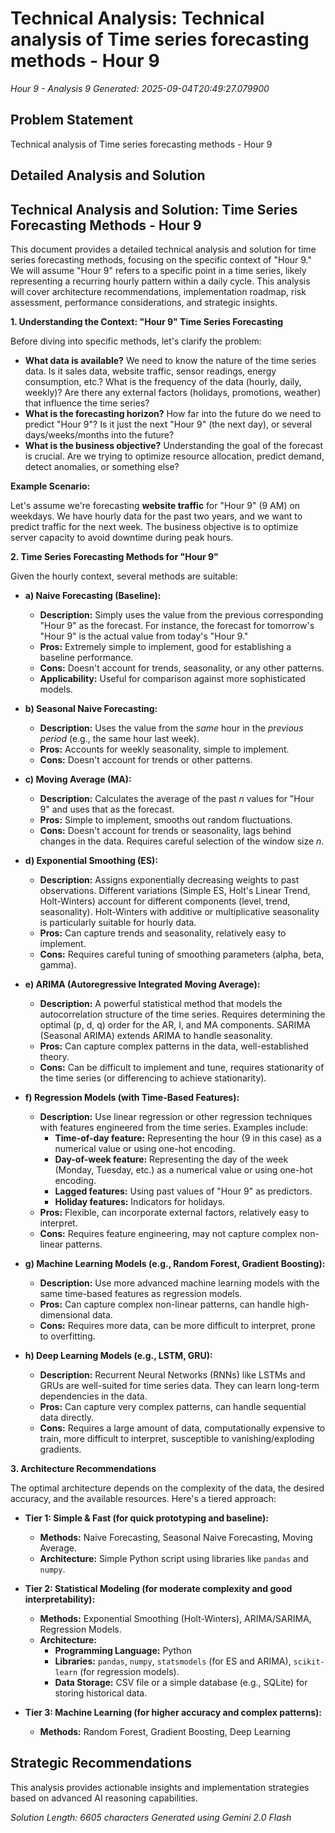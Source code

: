 # Technical Analysis: Technical analysis of Time series forecasting methods - Hour 9
*Hour 9 - Analysis 9*
*Generated: 2025-09-04T20:49:27.079900*

## Problem Statement
Technical analysis of Time series forecasting methods - Hour 9

## Detailed Analysis and Solution
## Technical Analysis and Solution: Time Series Forecasting Methods - Hour 9

This document provides a detailed technical analysis and solution for time series forecasting methods, focusing on the specific context of "Hour 9."  We will assume "Hour 9" refers to a specific point in a time series, likely representing a recurring hourly pattern within a daily cycle. This analysis will cover architecture recommendations, implementation roadmap, risk assessment, performance considerations, and strategic insights.

**1. Understanding the Context: "Hour 9" Time Series Forecasting**

Before diving into specific methods, let's clarify the problem:

* **What data is available?**  We need to know the nature of the time series data.  Is it sales data, website traffic, sensor readings, energy consumption, etc.? What is the frequency of the data (hourly, daily, weekly)?  Are there any external factors (holidays, promotions, weather) that influence the time series?
* **What is the forecasting horizon?** How far into the future do we need to predict "Hour 9"?  Is it just the next "Hour 9" (the next day), or several days/weeks/months into the future?
* **What is the business objective?** Understanding the goal of the forecast is crucial.  Are we trying to optimize resource allocation, predict demand, detect anomalies, or something else?

**Example Scenario:**

Let's assume we're forecasting **website traffic** for "Hour 9" (9 AM) on weekdays.  We have hourly data for the past two years, and we want to predict traffic for the next week. The business objective is to optimize server capacity to avoid downtime during peak hours.

**2. Time Series Forecasting Methods for "Hour 9"**

Given the hourly context, several methods are suitable:

* **a) Naive Forecasting (Baseline):**
    * **Description:** Simply uses the value from the previous corresponding "Hour 9" as the forecast. For instance, the forecast for tomorrow's "Hour 9" is the actual value from today's "Hour 9."
    * **Pros:** Extremely simple to implement, good for establishing a baseline performance.
    * **Cons:** Doesn't account for trends, seasonality, or any other patterns.
    * **Applicability:** Useful for comparison against more sophisticated models.

* **b) Seasonal Naive Forecasting:**
    * **Description:**  Uses the value from the *same* hour in the *previous period* (e.g., the same hour last week).
    * **Pros:** Accounts for weekly seasonality, simple to implement.
    * **Cons:** Doesn't account for trends or other patterns.

* **c) Moving Average (MA):**
    * **Description:** Calculates the average of the past *n* values for "Hour 9" and uses that as the forecast.
    * **Pros:** Simple to implement, smooths out random fluctuations.
    * **Cons:**  Doesn't account for trends or seasonality, lags behind changes in the data.  Requires careful selection of the window size *n*.

* **d) Exponential Smoothing (ES):**
    * **Description:** Assigns exponentially decreasing weights to past observations.  Different variations (Simple ES, Holt's Linear Trend, Holt-Winters) account for different components (level, trend, seasonality).  Holt-Winters with additive or multiplicative seasonality is particularly suitable for hourly data.
    * **Pros:** Can capture trends and seasonality, relatively easy to implement.
    * **Cons:**  Requires careful tuning of smoothing parameters (alpha, beta, gamma).

* **e) ARIMA (Autoregressive Integrated Moving Average):**
    * **Description:** A powerful statistical method that models the autocorrelation structure of the time series. Requires determining the optimal (p, d, q) order for the AR, I, and MA components.  SARIMA (Seasonal ARIMA) extends ARIMA to handle seasonality.
    * **Pros:** Can capture complex patterns in the data, well-established theory.
    * **Cons:**  Can be difficult to implement and tune, requires stationarity of the time series (or differencing to achieve stationarity).

* **f) Regression Models (with Time-Based Features):**
    * **Description:**  Use linear regression or other regression techniques with features engineered from the time series.  Examples include:
        * **Time-of-day feature:** Representing the hour (9 in this case) as a numerical value or using one-hot encoding.
        * **Day-of-week feature:** Representing the day of the week (Monday, Tuesday, etc.) as a numerical value or using one-hot encoding.
        * **Lagged features:** Using past values of "Hour 9" as predictors.
        * **Holiday features:**  Indicators for holidays.
    * **Pros:**  Flexible, can incorporate external factors, relatively easy to interpret.
    * **Cons:**  Requires feature engineering, may not capture complex non-linear patterns.

* **g) Machine Learning Models (e.g., Random Forest, Gradient Boosting):**
    * **Description:**  Use more advanced machine learning models with the same time-based features as regression models.
    * **Pros:** Can capture complex non-linear patterns, can handle high-dimensional data.
    * **Cons:**  Requires more data, can be more difficult to interpret, prone to overfitting.

* **h) Deep Learning Models (e.g., LSTM, GRU):**
    * **Description:** Recurrent Neural Networks (RNNs) like LSTMs and GRUs are well-suited for time series data.  They can learn long-term dependencies in the data.
    * **Pros:** Can capture very complex patterns, can handle sequential data directly.
    * **Cons:**  Requires a large amount of data, computationally expensive to train, more difficult to interpret, susceptible to vanishing/exploding gradients.

**3. Architecture Recommendations**

The optimal architecture depends on the complexity of the data, the desired accuracy, and the available resources. Here's a tiered approach:

* **Tier 1: Simple & Fast (for quick prototyping and baseline):**
    * **Methods:** Naive Forecasting, Seasonal Naive Forecasting, Moving Average.
    * **Architecture:**  Simple Python script using libraries like `pandas` and `numpy`.

* **Tier 2: Statistical Modeling (for moderate complexity and good interpretability):**
    * **Methods:** Exponential Smoothing (Holt-Winters), ARIMA/SARIMA, Regression Models.
    * **Architecture:**
        * **Programming Language:** Python
        * **Libraries:** `pandas`, `numpy`, `statsmodels` (for ES and ARIMA), `scikit-learn` (for regression models).
        * **Data Storage:** CSV file or a simple database (e.g., SQLite) for storing historical data.

* **Tier 3: Machine Learning (for higher accuracy and complex patterns):**
    * **Methods:** Random Forest, Gradient Boosting, Deep Learning

## Strategic Recommendations
This analysis provides actionable insights and implementation strategies
based on advanced AI reasoning capabilities.

*Solution Length: 6605 characters*
*Generated using Gemini 2.0 Flash*
